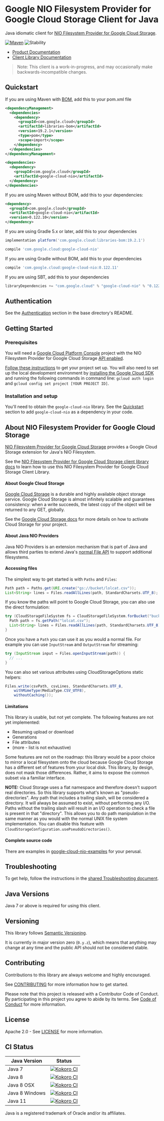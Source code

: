 # Google NIO Filesystem Provider for Google Cloud Storage Client for Java

Java idiomatic client for [NIO Filesystem Provider for Google Cloud Storage][product-docs].

[![Maven][maven-version-image]][maven-version-link]
![Stability][stability-image]

- [Product Documentation][product-docs]
- [Client Library Documentation][javadocs]

> Note: This client is a work-in-progress, and may occasionally
> make backwards-incompatible changes.

## Quickstart

If you are using Maven with [BOM][libraries-bom], add this to your pom.xml file
```xml
<dependencyManagement>
  <dependencies>
    <dependency>
      <groupId>com.google.cloud</groupId>
      <artifactId>libraries-bom</artifactId>
      <version>19.2.1</version>
      <type>pom</type>
      <scope>import</scope>
    </dependency>
  </dependencies>
</dependencyManagement>

<dependencies>
  <dependency>
    <groupId>com.google.cloud</groupId>
    <artifactId>google-cloud-nio</artifactId>
  </dependency>
</dependencies>

```

If you are using Maven without BOM, add this to your dependencies:

```xml
<dependency>
  <groupId>com.google.cloud</groupId>
  <artifactId>google-cloud-nio</artifactId>
  <version>0.122.10</version>
</dependency>

```

If you are using Gradle 5.x or later, add this to your dependencies
```Groovy
implementation platform('com.google.cloud:libraries-bom:19.2.1')

compile 'com.google.cloud:google-cloud-nio'
```
If you are using Gradle without BOM, add this to your dependencies
```Groovy
compile 'com.google.cloud:google-cloud-nio:0.122.11'
```

If you are using SBT, add this to your dependencies
```Scala
libraryDependencies += "com.google.cloud" % "google-cloud-nio" % "0.122.11"
```

## Authentication

See the [Authentication][authentication] section in the base directory's README.

## Getting Started

### Prerequisites

You will need a [Google Cloud Platform Console][developer-console] project with the NIO Filesystem Provider for Google Cloud Storage [API enabled][enable-api].

[Follow these instructions][create-project] to get your project set up. You will also need to set up the local development environment by
[installing the Google Cloud SDK][cloud-sdk] and running the following commands in command line:
`gcloud auth login` and `gcloud config set project [YOUR PROJECT ID]`.

### Installation and setup

You'll need to obtain the `google-cloud-nio` library.  See the [Quickstart](#quickstart) section
to add `google-cloud-nio` as a dependency in your code.

## About NIO Filesystem Provider for Google Cloud Storage


[NIO Filesystem Provider for Google Cloud Storage][product-docs] provides a Google Cloud Storage extension for Java's NIO Filesystem.

See the [NIO Filesystem Provider for Google Cloud Storage client library docs][javadocs] to learn how to
use this NIO Filesystem Provider for Google Cloud Storage Client Library.


#### About Google Cloud Storage

[Google Cloud Storage](https://cloud.google.com/storage/) is a durable and highly available
object storage service. Google Cloud Storage is almost infinitely scalable
and guarantees consistency: when a write succeeds, the latest copy of the
object will be returned to any GET, globally.

See the [Google Cloud Storage docs](https://cloud.google.com/storage/docs/signup?hl=en) for more details
on how to activate Cloud Storage for your project.

#### About Java NIO Providers

Java NIO Providers is an extension mechanism that is part of Java and allows
third parties to extend Java's [normal File API](https://docs.oracle.com/javase/7/docs/api/java/nio/file/Files.html) to support
additional filesystems.

#### Accessing files

The simplest way to get started is with `Paths` and `Files`:

```java
Path path = Paths.get(URI.create("gs://bucket/lolcat.csv"));
List<String> lines = Files.readAllLines(path, StandardCharsets.UTF_8);
```

If you know the paths will point to Google Cloud Storage, you can also use the
direct formulation:

```java
try (CloudStorageFileSystem fs = CloudStorageFileSystem.forBucket("bucket")) {
  Path path = fs.getPath("lolcat.csv");
  List<String> lines = Files.readAllLines(path, StandardCharsets.UTF_8);
}
```

Once you have a `Path` you can use it as you would a normal file. For example
you can use `InputStream` and `OutputStream` for streaming:

```java
try (InputStream input = Files.openInputStream(path)) {
  // ...
}
```

You can also set various attributes using CloudStorageOptions static helpers:

```java
Files.write(csvPath, csvLines, StandardCharsets.UTF_8,
    withMimeType(MediaType.CSV_UTF8),
    withoutCaching());
```

#### Limitations

This library is usable, but not yet complete. The following features are not
yet implemented:
 * Resuming upload or download
 * Generations
 * File attributes
 * (more - list is not exhaustive)

Some features are not on the roadmap: this library would be a poor choice to
mirror a local filesystem onto the cloud because Google Cloud Storage has a
different set of features from your local disk. This library, by design,
does not mask those differences. Rather, it aims to expose the common
subset via a familiar interface.

**NOTE:** Cloud Storage uses a flat namespace and therefore doesn't support real
directories. So this library supports what's known as "pseudo-directories". Any
path that includes a trailing slash, will be considered a directory. It will
always be assumed to exist, without performing any I/O. Paths without the trailing
slash will result in an I/O operation to check a file is present in that "directory".
This allows you to do path manipulation in the same manner as you would with the normal UNIX file
system implementation. You can disable this feature with
`CloudStorageConfiguration.usePseudoDirectories()`.

#### Complete source code

There are examples in [google-cloud-nio-examples](google-cloud-nio-examples/src/main/java/com/google/cloud/examples/nio/)
for your perusal.





## Troubleshooting

To get help, follow the instructions in the [shared Troubleshooting document][troubleshooting].

## Java Versions

Java 7 or above is required for using this client.

## Versioning


This library follows [Semantic Versioning](http://semver.org/).


It is currently in major version zero (``0.y.z``), which means that anything may change at any time
and the public API should not be considered stable.

## Contributing


Contributions to this library are always welcome and highly encouraged.

See [CONTRIBUTING][contributing] for more information how to get started.

Please note that this project is released with a Contributor Code of Conduct. By participating in
this project you agree to abide by its terms. See [Code of Conduct][code-of-conduct] for more
information.

## License

Apache 2.0 - See [LICENSE][license] for more information.

## CI Status

Java Version | Status
------------ | ------
Java 7 | [![Kokoro CI][kokoro-badge-image-1]][kokoro-badge-link-1]
Java 8 | [![Kokoro CI][kokoro-badge-image-2]][kokoro-badge-link-2]
Java 8 OSX | [![Kokoro CI][kokoro-badge-image-3]][kokoro-badge-link-3]
Java 8 Windows | [![Kokoro CI][kokoro-badge-image-4]][kokoro-badge-link-4]
Java 11 | [![Kokoro CI][kokoro-badge-image-5]][kokoro-badge-link-5]

Java is a registered trademark of Oracle and/or its affiliates.

[product-docs]: https://cloud.google.com/storage/docs
[javadocs]: https://googleapis.dev/java/google-cloud-nio/latest
[kokoro-badge-image-1]: http://storage.googleapis.com/cloud-devrel-public/java/badges/java-storage-nio/java7.svg
[kokoro-badge-link-1]: http://storage.googleapis.com/cloud-devrel-public/java/badges/java-storage-nio/java7.html
[kokoro-badge-image-2]: http://storage.googleapis.com/cloud-devrel-public/java/badges/java-storage-nio/java8.svg
[kokoro-badge-link-2]: http://storage.googleapis.com/cloud-devrel-public/java/badges/java-storage-nio/java8.html
[kokoro-badge-image-3]: http://storage.googleapis.com/cloud-devrel-public/java/badges/java-storage-nio/java8-osx.svg
[kokoro-badge-link-3]: http://storage.googleapis.com/cloud-devrel-public/java/badges/java-storage-nio/java8-osx.html
[kokoro-badge-image-4]: http://storage.googleapis.com/cloud-devrel-public/java/badges/java-storage-nio/java8-win.svg
[kokoro-badge-link-4]: http://storage.googleapis.com/cloud-devrel-public/java/badges/java-storage-nio/java8-win.html
[kokoro-badge-image-5]: http://storage.googleapis.com/cloud-devrel-public/java/badges/java-storage-nio/java11.svg
[kokoro-badge-link-5]: http://storage.googleapis.com/cloud-devrel-public/java/badges/java-storage-nio/java11.html
[stability-image]: https://img.shields.io/badge/stability-beta-yellow
[maven-version-image]: https://img.shields.io/maven-central/v/com.google.cloud/google-cloud-nio.svg
[maven-version-link]: https://search.maven.org/search?q=g:com.google.cloud%20AND%20a:google-cloud-nio&core=gav
[authentication]: https://github.com/googleapis/google-cloud-java#authentication
[developer-console]: https://console.developers.google.com/
[create-project]: https://cloud.google.com/resource-manager/docs/creating-managing-projects
[cloud-sdk]: https://cloud.google.com/sdk/
[troubleshooting]: https://github.com/googleapis/google-cloud-common/blob/master/troubleshooting/readme.md#troubleshooting
[contributing]: https://github.com/googleapis/java-storage-nio/blob/master/CONTRIBUTING.md
[code-of-conduct]: https://github.com/googleapis/java-storage-nio/blob/master/CODE_OF_CONDUCT.md#contributor-code-of-conduct
[license]: https://github.com/googleapis/java-storage-nio/blob/master/LICENSE

[enable-api]: https://console.cloud.google.com/flows/enableapi?apiid=storage.googleapis.com
[libraries-bom]: https://github.com/GoogleCloudPlatform/cloud-opensource-java/wiki/The-Google-Cloud-Platform-Libraries-BOM
[shell_img]: https://gstatic.com/cloudssh/images/open-btn.png
